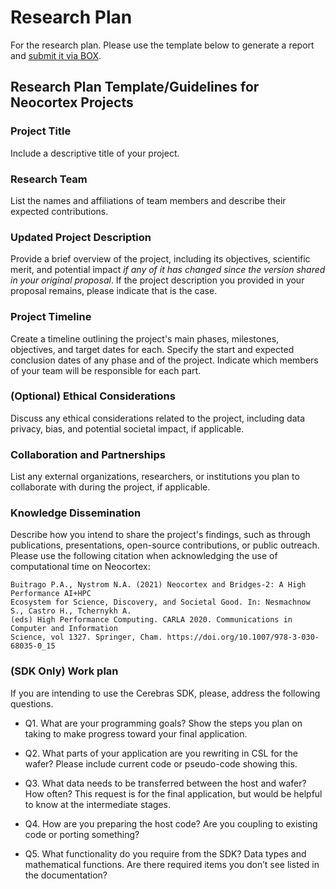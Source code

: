 # Research Plan
For the research plan. Please use the template below to generate a report and [submit it via BOX](https://cmu.app.box.com/f/eb5600f0d1834073893831ab0412da9d).

## Research Plan Template/Guidelines for Neocortex Projects
### Project Title
Include a descriptive title of your project.

### Research Team
List the names and affiliations of team members and describe their expected contributions.

### Updated Project Description
Provide a brief overview of the project, including its objectives, scientific merit, and potential impact *if any of it has changed since the version shared in your original proposal*. 
If the project description you provided in your proposal remains, please indicate that is the case.

### Project Timeline
Create a timeline outlining the project's main phases, milestones, objectives, and target dates for each. Specify the start and expected conclusion dates of any phase and of the project. Indicate which members of your team will be responsible for each part.

### (Optional) Ethical Considerations
Discuss any ethical considerations related to the project, including data privacy, bias, and potential societal impact, if applicable.

### Collaboration and Partnerships
List any external organizations, researchers, or institutions you plan to collaborate with during the project, if applicable.

### Knowledge Dissemination
Describe how you intend to share the project's findings, such as through publications, presentations, open-source contributions, or public outreach. 
Please use the following citation when acknowledging the use of computational time on Neocortex:


```
Buitrago P.A., Nystrom N.A. (2021) Neocortex and Bridges-2: A High Performance AI+HPC
Ecosystem for Science, Discovery, and Societal Good. In: Nesmachnow S., Castro H., Tchernykh A.
(eds) High Performance Computing. CARLA 2020. Communications in Computer and Information
Science, vol 1327. Springer, Cham. https://doi.org/10.1007/978-3-030-68035-0_15
```

### (SDK Only) Work plan
If you are intending to use the Cerebras SDK, please, address the following questions.

- Q1. What are your programming goals? Show the steps you plan on taking to make progress toward your final application.

- Q2. What parts of your application are you rewriting in CSL for the wafer? Please include current code or pseudo-code showing this.

- Q3. What data needs to be transferred between the host and wafer? How often? This request is for the final application, but would be helpful to know at the intermediate stages.

- Q4. How are you preparing the host code? Are you coupling to existing code or porting something?

- Q5. What functionality do you require from the SDK? Data types and mathematical functions. Are there required items you don’t see listed in the documentation?
